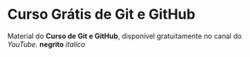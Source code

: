 # Curso Grátis de Git e GitHub
Material do **Curso de Git e GitHub**, disponível gratuitamente no canal do *YouTube*.
**negrito** *italico* 

